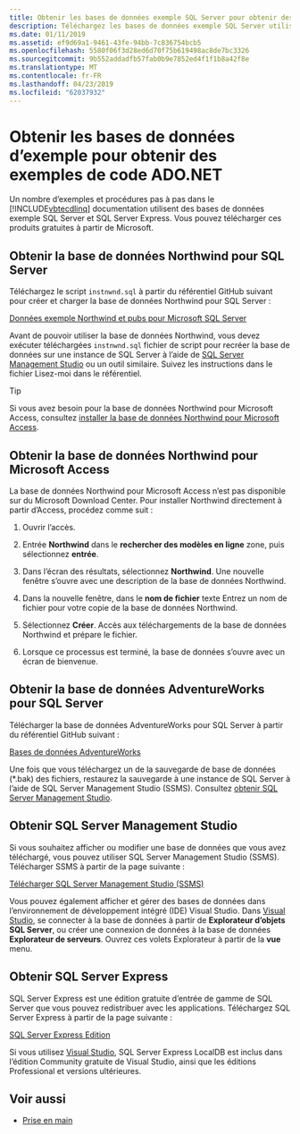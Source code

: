 ```yaml
---
title: Obtenir les bases de données exemple SQL Server pour obtenir des exemples de code ADO.NET
description: Téléchargez les bases de données exemple SQL Server utilisées dans les exemples de code dans la documentation ADO.NET, ainsi que les outils SQL Server et de gestion
ms.date: 01/11/2019
ms.assetid: ef9d69a1-9461-43fe-94bb-7c836754bcb5
ms.openlocfilehash: 5580f06f3d28ed6d70f75b619498ac8de7bc3326
ms.sourcegitcommit: 9b552addadfb57fab0b9e7852ed4f1f1b8a42f8e
ms.translationtype: MT
ms.contentlocale: fr-FR
ms.lasthandoff: 04/23/2019
ms.locfileid: "62037932"
---
```

# <a name="get-the-sample-databases-for-adonet-code-samples"></a>Obtenir les bases de données d’exemple pour obtenir des exemples de code ADO.NET

Un nombre d’exemples et procédures pas à pas dans le [!INCLUDE[vbtecdlinq](../../../../../../includes/vbtecdlinq-md.md)] documentation utilisent des bases de données exemple SQL Server et SQL Server Express. Vous pouvez télécharger ces produits gratuites à partir de Microsoft.

## <a name="get-the-northwind-sample-database-for-sql-server"></a>Obtenir la base de données Northwind pour SQL Server

Téléchargez le script `instnwnd.sql` à partir du référentiel GitHub suivant pour créer et charger la base de données Northwind pour SQL Server :

[Données exemple Northwind et pubs pour Microsoft SQL Server](https://github.com/Microsoft/sql-server-samples/tree/master/samples/databases/northwind-pubs)

Avant de pouvoir utiliser la base de données Northwind, vous devez exécuter téléchargées `instnwnd.sql` fichier de script pour recréer la base de données sur une instance de SQL Server à l’aide de [SQL Server Management Studio](#get_ssms) ou un outil similaire. Suivez les instructions dans le fichier Lisez-moi dans le référentiel.

> [!TIP]
> Si vous avez besoin pour la base de données Northwind pour Microsoft Access, consultez [installer la base de données Northwind pour Microsoft Access](#northwind_access).

## <a name="northwind_access"></a> Obtenir la base de données Northwind pour Microsoft Access

La base de données Northwind pour Microsoft Access n’est pas disponible sur du Microsoft Download Center. Pour installer Northwind directement à partir d’Access, procédez comme suit :

1. Ouvrir l’accès.

1. Entrée **Northwind** dans le **rechercher des modèles en ligne** zone, puis sélectionnez **entrée**.

1. Dans l’écran des résultats, sélectionnez **Northwind**. Une nouvelle fenêtre s’ouvre avec une description de la base de données Northwind.

1. Dans la nouvelle fenêtre, dans le **nom de fichier** texte Entrez un nom de fichier pour votre copie de la base de données Northwind.

1. Sélectionnez **Créer**. Accès aux téléchargements de la base de données Northwind et prépare le fichier.

1. Lorsque ce processus est terminé, la base de données s’ouvre avec un écran de bienvenue.

## <a name="get-the-adventureworks-sample-database-for-sql-server"></a>Obtenir la base de données AdventureWorks pour SQL Server

Télécharger la base de données AdventureWorks pour SQL Server à partir du référentiel GitHub suivant :

[Bases de données AdventureWorks](https://github.com/Microsoft/sql-server-samples/releases/tag/adventureworks)

Une fois que vous téléchargez un de la sauvegarde de base de données (\*.bak) des fichiers, restaurez la sauvegarde à une instance de SQL Server à l’aide de SQL Server Management Studio (SSMS). Consultez [obtenir SQL Server Management Studio](#get_ssms).

## <a name="get_ssms"></a> Obtenir SQL Server Management Studio
Si vous souhaitez afficher ou modifier une base de données que vous avez téléchargé, vous pouvez utiliser SQL Server Management Studio (SSMS). Télécharger SSMS à partir de la page suivante :

[Télécharger SQL Server Management Studio (SSMS)](/sql/ssms/download-sql-server-management-studio-ssms) 

Vous pouvez également afficher et gérer des bases de données dans l’environnement de développement intégré (IDE) Visual Studio. Dans [Visual Studio](https://www.visualstudio.com/downloads/?utm_medium=microsoft&utm_source=docs.microsoft.com&utm_campaign=button+cta&utm_content=download+vs2017), se connecter à la base de données à partir de **Explorateur d’objets SQL Server**, ou créer une connexion de données à la base de données **Explorateur de serveurs**. Ouvrez ces volets Explorateur à partir de la **vue** menu.

## <a name="get_sql"></a> Obtenir SQL Server Express

SQL Server Express est une édition gratuite d’entrée de gamme de SQL Server que vous pouvez redistribuer avec les applications. Téléchargez SQL Server Express à partir de la page suivante :
  
[SQL Server Express Edition](https://www.microsoft.com/sql-server/sql-server-editions-express)

Si vous utilisez [Visual Studio](https://www.visualstudio.com/downloads/?utm_medium=microsoft&utm_source=docs.microsoft.com&utm_campaign=button+cta&utm_content=download+vs2017), SQL Server Express LocalDB est inclus dans l’édition Community gratuite de Visual Studio, ainsi que les éditions Professional et versions ultérieures.  

## <a name="see-also"></a>Voir aussi

- [Prise en main](../../../../../../docs/framework/data/adonet/sql/linq/getting-started.md)
